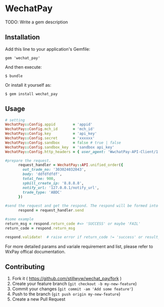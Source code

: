 # WechatPay

TODO: Write a gem description

## Installation

Add this line to your application's Gemfile:

    gem 'wechat_pay'

And then execute:

    $ bundle

Or install it yourself as:

    $ gem install wechat_pay

## Usage
```ruby
# setting
WechatPay::Config.appid        = 'appid'
WechatPay::Config.mch_id       = 'mch_id'
WechatPay::Config.key          = 'api_key'
WechatPay::Config.secret       = 'xxxxxx'
WechatPay::Config.sandbox      = false # true | false
WechatPay::Config.sandbox_key  = 'sandbox api_key'
WechatPay::Config.http_headers = { user_agent: 'WwchatPay-API-Client/1.0' }

#prepare the request.
      request_handler = WechatPay::API.unified_order({
        out_trade_no: '303024032043',
        body: 'ddfdfdfdf',
        total_fee: 900,
        spbill_create_ip: '8.8.8.8',
        notify_url: '127.0.0.1/notify_url',
        trade_type: 'ABDC'
      })
      
#send the request and get the respond. The respond will be formed into `OpenStruct` object.
      respond = request_handler.send

#some example 
return_msg = respond.return_code #=> 'SUCCESS' or maybe 'FAIL'
return_code = respond.return_msg

respond.validate!  # raise error if return_code != 'success' or result_code != 'success'
```
	
For more detailed params and variale requirement and list, please refer to WxPay offical documentation.

## Contributing

1. Fork it ( https://github.com/stillwyw/wechat_pay/fork )
2. Create your feature branch (`git checkout -b my-new-feature`)
3. Commit your changes (`git commit -am 'Add some feature'`)
4. Push to the branch (`git push origin my-new-feature`)
5. Create a new Pull Request
